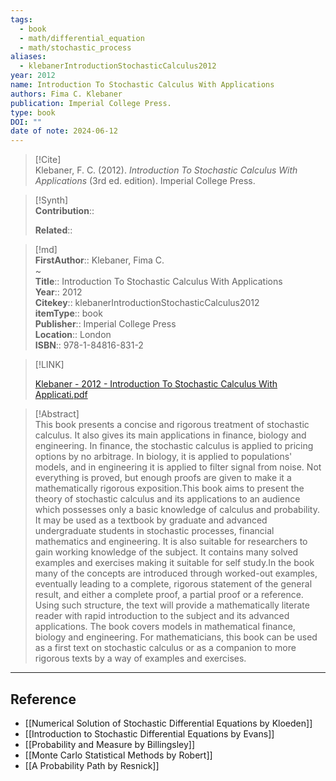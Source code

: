 ```yaml
---
tags:
  - book
  - math/differential_equation
  - math/stochastic_process
aliases:
  - klebanerIntroductionStochasticCalculus2012
year: 2012
name: Introduction To Stochastic Calculus With Applications
authors: Fima C. Klebaner
publication: Imperial College Press.
type: book
DOI: ""
date of note: 2024-06-12
---
```


> [!Cite]  
> Klebaner, F. C. (2012). _Introduction To Stochastic Calculus With Applications_ (3rd ed. edition). Imperial College Press.

>[!Synth]  
>**Contribution**::  
>  
>**Related**::   
>  
  
>[!md]  
> **FirstAuthor**:: Klebaner, Fima C.  
~  
> **Title**:: Introduction To Stochastic Calculus With Applications  
> **Year**:: 2012  
> **Citekey**:: klebanerIntroductionStochasticCalculus2012  
> **itemType**:: book  
> **Publisher**:: Imperial College Press  
> **Location**:: London  
> **ISBN**:: 978-1-84816-831-2  

> [!LINK]  
> 
> [Klebaner - 2012 - Introduction To Stochastic Calculus With Applicati.pdf](file:///Users/lukexie/Zotero/storage/FJEHKWV5/Klebaner%20-%202012%20-%20Introduction%20To%20Stochastic%20Calculus%20With%20Applicati.pdf) 
>  

> [!Abstract]  
> This book presents a concise and rigorous treatment of stochastic calculus. It also gives its main applications in finance, biology and engineering. In finance, the stochastic calculus is applied to pricing options by no arbitrage. In biology, it is applied to populations' models, and in engineering it is applied to filter signal from noise. Not everything is proved, but enough proofs are given to make it a mathematically rigorous exposition.This book aims to present the theory of stochastic calculus and its applications to an audience which possesses only a basic knowledge of calculus and probability. It may be used as a textbook by graduate and advanced undergraduate students in stochastic processes, financial mathematics and engineering. It is also suitable for researchers to gain working knowledge of the subject. It contains many solved examples and exercises making it suitable for self study.In the book many of the concepts are introduced through worked-out examples, eventually leading to a complete, rigorous statement of the general result, and either a complete proof, a partial proof or a reference. Using such structure, the text will provide a mathematically literate reader with rapid introduction to the subject and its advanced applications. The book covers models in mathematical finance, biology and engineering. For mathematicians, this book can be used as a first text on stochastic calculus or as a companion to more rigorous texts by a way of examples and exercises.  



-----
## Reference
  

- [[Numerical Solution of Stochastic Differential Equations by Kloeden]]
- [[Introduction to Stochastic Differential Equations by Evans]]
- [[Probability and Measure by Billingsley]]
- [[Monte Carlo Statistical Methods by Robert]]
- [[A Probability Path by Resnick]]